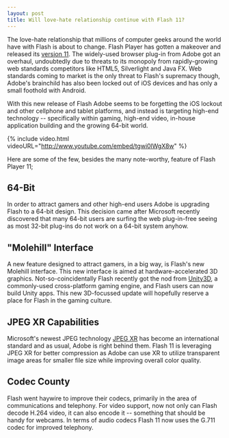 ```yaml
---
layout: post
title: Will love-hate relationship continue with Flash 11?
---
```


The love-hate relationship that millions of computer geeks around the world have with Flash is about to change. Flash Player has gotten a makeover and released its <a href="http://labs.adobe.com/technologies/flashplatformruntimes/flashplayer11/">version 11</a>. The widely-used browser plug-in from Adobe got an overhaul, undoubtedly due to threats to its monopoly from rapidly-growing web standards competitors like HTML5, Silverlight and Java FX. Web standards coming to market is the only threat to Flash's supremacy though, Adobe's brainchild has also been locked out of iOS devices and has only a small foothold with Android.

With this new release of Flash Adobe seems to be forgetting the iOS lockout and other cellphone and tablet platforms, and instead is targeting high-end technology -- specifically within gaming, high-end video, in-house application building and the growing 64-bit world.

{% include video.html videoURL="http://www.youtube.com/embed/tgwi0lWgX8w" %}

Here are some of the few, besides the many note-worthy, feature of Flash Player 11;

## 64-Bit

In order to attract gamers and other high-end users Adobe is upgrading Flash to a 64-bit design. This decision came after Microsoft recently discovered that many 64-bit users are surfing the web plug-in-free seeing as most 32-bit plug-ins do not work on a 64-bit system anyhow. 

## "Molehill" Interface

A new feature designed to attract gamers, in a big way, is Flash's new Molehill interface. This new interface is aimed at hardware-accelerated 3D graphics. Not-so-coincidentally Flash recently got the nod from <a href="http://unity3d.com/">Unity3D</a>, a commonly-used cross-platform gaming engine, and Flash users can now build Unity apps. This new 3D-focussed update will hopefully reserve a place for Flash in the gaming culture. 

## JPEG XR Capabilities

Microsoft's newest JPEG technology <a href="http://en.wikipedia.org/wiki/JPEG_XR">JPEG XR</a> has become an international standard and as usual, Adobe is right behind them. Flash 11 is leveraging JPEG XR for better compression as Adobe can use XR to utilize transparent image areas for smaller file size while improving overall color quality. 

## Codec County

Flash went haywire to improve their codecs, primarily in the area of communications and telephony. For video support, now not only can Flash decode H.264 video, it can also encode it -- something that should be handy for webcams. In terms of audio codecs Flash 11 now uses the G.711 codec for improved telephony.

